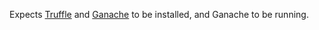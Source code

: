 Expects [Truffle](https://trufflesuite.com/docs/truffle/quickstart.html#truffle-quickstart) and [Ganache](https://trufflesuite.com/docs/ganache/quickstart.html) to be installed, and Ganache to be running.

